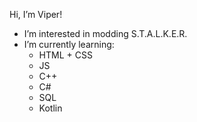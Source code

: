 Hi, I’m Viper!
- I’m interested in modding S.T.A.L.K.E.R.
- I’m currently learning: 
  - HTML + CSS
  - JS
  - C++
  - C#
  - SQL
  - Kotlin
